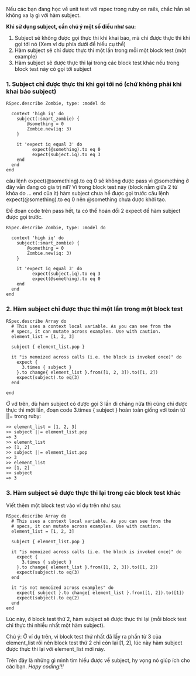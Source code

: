Nếu các bạn đang học về unit test với rspec trong ruby on rails, chắc hẳn sẽ không xa lạ gì với hàm subject.

**Khi sử dụng subject, cần chú ý một số điều như sau:**

1. Subject sẽ không được gọi thực thi khi khai báo, mà chỉ được thực thi khi gọi tới nó (Xem ví dụ phía dưới để hiểu cụ thể)
2.  Hàm subject sẽ chỉ được thực thi một lần trong mỗi một block test (một example)
3.  Hàm subject sẽ được thực thi lại trong các block test khác nếu trong block test này có gọi tới subject

### 1. Subject chỉ được thực thi khi gọi tới nó (chứ không phải khi khai báo subject)

```
RSpec.describe Zombie, type: :model do

  context 'high iq' do
  	subject(:smart_zombie) {
  		@something = 0
  		Zombie.new(iq: 3)
  	}

  	it 'expect iq equal 3' do
          expect(@something).to eq 0
          expect(subject.iq).to eq 3
  	end
  end
end
```

câu lệnh expect(@something).to eq 0 sẽ không được pass vì @something ở đây vẫn đang có gía trị nil? Vì trong block test này (block nằm giữa 2 từ khóa do ... end của it) hàm subject chưa hề được gọi trước câu lệnh expect(@something).to eq 0 nên @something chưa được khởi tạo.

Để đoạn code trên pass hết, ta có thể hoán đổi 2 expect để hàm subject được gọi trước.

```
RSpec.describe Zombie, type: :model do

  context 'high iq' do
  	subject(:smart_zombie) {
  		@something = 0
  		Zombie.new(iq: 3)
  	}

  	it 'expect iq equal 3' do
          expect(subject.iq).to eq 3
          expect(@something).to eq 0
  	end
  end
end
```

### 2. Hàm subject chỉ được thực thi một lần trong một block test
```
RSpec.describe Array do
  # This uses a context local variable. As you can see from the
  # specs, it can mutate across examples. Use with caution.
  element_list = [1, 2, 3]

  subject { element_list.pop }

  it "is memoized across calls (i.e. the block is invoked once)" do
    expect {
      3.times { subject }
    }.to change{ element_list }.from([1, 2, 3]).to([1, 2])
    expect(subject).to eq(3)
  end

end
```

Ở vd trên, dù hàm subject có được gọi 3 lần đi chăng nữa thì cũng chỉ được thực thi một lần, đoạn code 3.times { subject } hoàn toàn giống với toán tử ||= trong ruby:


```
>> element_list = [1, 2, 3]
>> subject ||= element_list.pop
=> 3
>> element_list
=> [1, 2]
>> subject ||= element_list.pop
=> 3
>> element_list
=> [1, 2]
>> subject
=> 3
```

### 3. Hàm subject sẽ được thực thi lại trong các block test khác
Viết thêm một block test vào ví dụ trên như sau:
```
RSpec.describe Array do
  # This uses a context local variable. As you can see from the
  # specs, it can mutate across examples. Use with caution.
  element_list = [1, 2, 3]

  subject { element_list.pop }

  it "is memoized across calls (i.e. the block is invoked once)" do
    expect {
      3.times { subject }
    }.to change{ element_list }.from([1, 2, 3]).to([1, 2])
    expect(subject).to eq(3)
  end

  it "is not memoized across examples" do
    expect{ subject }.to change{ element_list }.from([1, 2]).to([1])
    expect(subject).to eq(2)
  end
end
```

Lúc này, ở block test thứ 2, hàm subject sẽ được thực thi lại (mỗi block test chỉ thực thi nhiều nhất một hàm subject).

Chú ý: Ở ví dụ trên, vì block test thứ nhất đã lấy ra phần tử 3 của element_list rồi nên block test thứ 2 chỉ còn lại [1, 2], lúc này hàm subject được thực thi lại với element_list mới này.

Trên đây là những gì mình tìm hiểu được về subject, hy vọng nó giúp ích cho các bạn.
*Hapy coding!!!*